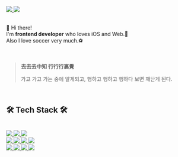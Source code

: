 
<!-- ![header](https://capsule-render.vercel.app/api?type=wave&fontColor=5B1EDE&height=100&section=header&text=안녕하세요&fontSize=90) -->
<div>
  <a href="https://jinnify.tistory.com">
    <img src="https://img.shields.io/badge/Blog-556DB3?style=flat&logo=Tistory&logoColor=white"/>
  </a>
  <a href="mailto:seungjin429@gmail.com">
      <img src="https://img.shields.io/badge/seungjin429@gmail.com-EA4335?style=flat&logo=Gmail&logoColor=white"/>
  </a>
</div>
<p>
<br>
👋 Hi there!
<br>I'm <b>frontend developer</b> who loves iOS and Web.🚀
<br>Also I love soccer very much.⚽️
</p>

<br>

> **去去去中知 行行行裏覺**
> <p>가고 가고 가는 중에 알게되고, 행하고 행하고 행하다 보면 깨닫게 된다.</p>

<br>

<h2>🛠 Tech Stack 🛠</h2>

<br>
<div>
  <a href="https://developer.apple.com/">
    <img src="https://img.shields.io/badge/iOS-000000?style=flat&logo=Apple&logoColor=white"/>
  </a>
  <a href="https://www.swift.org/">
      <img src="https://img.shields.io/badge/Swift-F05138?style=flat&logo=swift&logoColor=white"/>
  </a>
  <a href="https://reactivex.io/">
      <img src="https://img.shields.io/badge/RxSwift-B7178C?style=flat&logo=reactiveX&logoColor=white"/>
  </a>
</div>
<div>
  <a href="https://developer.mozilla.org/ko/docs/Learn/HTML/Introduction_to_HTML/Getting_started">
    <img src="https://img.shields.io/badge/HTML5-E34F26?style=flat&logo=HTML5&logoColor=white"/>
  </a>
  <a href="https://developer.mozilla.org/ko/docs/Web/CSS">
    <img src="https://img.shields.io/badge/CSS3-1572B6?style=flat&logo=CSS3&logoColor=white"/>
  </a>
  <a href="https://developer.mozilla.org/ko/docs/Web/JavaScript">
    <img src="https://img.shields.io/badge/JavaScript-F7DF1E?style=flat&logo=JavaScript&logoColor=white"/>
  </a>
    <a href="https://ko.reactjs.org/">
    <img src="https://img.shields.io/badge/React-61DAFB?style=flat&logo=React&logoColor=white"/>
  </a>
</div>
<div>
  <a href="https://firebase.google.com/?hl=ko">
    <img src="https://img.shields.io/badge/Firebase-FFCA28?style=flat&logo=Firebase&logoColor=white"/>
  </a>
  <a href="https://realm.io/">
    <img src="https://img.shields.io/badge/Realm-39477F?style=flat&logo=Realm&logoColor=white"/>
  </a> 
  <a href="https://aws.amazon.com/ko/">
    <img src="https://img.shields.io/badge/AmazonAWS-232F3E?style=flat&logo=AmazonAWS&logoColor=white"/>
  </a>
    <a href="https://git-scm.com/">
    <img src="https://img.shields.io/badge/Git-F05032?style=flat&logo=Git&logoColor=white"/>
  </a>
</div>
